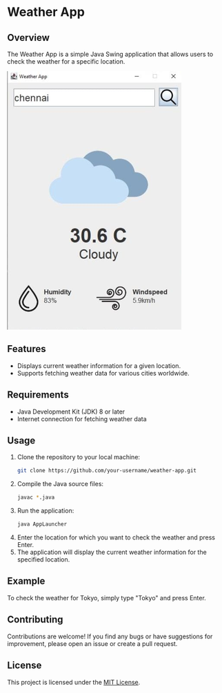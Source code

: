 # Weather App

## Overview
The Weather App is a simple Java Swing application that allows users to check the weather for a specific location.

![Demo](demo.jpg)

## Features
- Displays current weather information for a given location.
- Supports fetching weather data for various cities worldwide.

## Requirements
- Java Development Kit (JDK) 8 or later
- Internet connection for fetching weather data

## Usage
1. Clone the repository to your local machine:
    ```bash
    git clone https://github.com/your-username/weather-app.git
    ```
2. Compile the Java source files:
    ```bash
    javac *.java
    ```
3. Run the application:
    ```bash
    java AppLauncher
    ```
4. Enter the location for which you want to check the weather and press Enter.
5. The application will display the current weather information for the specified location.

## Example
To check the weather for Tokyo, simply type "Tokyo" and press Enter.

## Contributing
Contributions are welcome! If you find any bugs or have suggestions for improvement, please open an issue or create a pull request.

## License
This project is licensed under the [MIT License](LICENSE).
